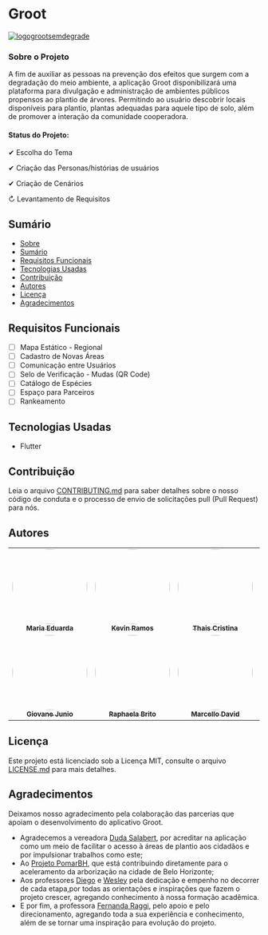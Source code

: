 # Groot

<a href="https://imgbb.com/"><img src="https://i.ibb.co/KqvX56L/logogrootsemdegrade.png" alt="logogrootsemdegrade" border="0"></a>


###  Sobre o Projeto

A fim de auxiliar as pessoas na prevenção dos efeitos que surgem com a degradação do meio ambiente, a aplicação Groot disponibilizará uma plataforma para divulgação e administração de ambientes públicos propensos ao plantio de árvores. Permitindo ao usuário descobrir locais disponíveis para plantio, plantas adequadas para aquele tipo de solo, além de promover a interação da comunidade cooperadora.

#### Status do Projeto: 
✔ Escolha do Tema

✔ Criação das Personas/histórias de usuários

✔ Criação de Cenários

↻ Levantamento de Requisitos 

##  Sumário
- [Sobre](https://github.com/projeto-unabr/Groot-App/blob/main/README.md#sobre-o-projeto "Sobre")
- [Sumário](https://github.com/projeto-unabr/Groot-App/blob/main/README.md#sum%C3%A1rio "Sumário")
- [Requisitos Funcionais](https://github.com/projeto-unabr/Groot-App/blob/main/README.md#requisitos-funcionais "Requisitos Funcionais")
- [Tecnologias Usadas](https://github.com/projeto-unabr/Groot-App/blob/main/README.md#tecnologias-usadas "Tecnologias Usadas")
- [Contribuição](https://github.com/projeto-unabr/Groot-App/blob/main/README.md#contribui%C3%A7%C3%A3o "Contribuição")
- [Autores](https://github.com/projeto-unabr/Groot-App/blob/main/README.md#autores "Autores")
- [Licença](https://github.com/projeto-unabr/Groot-App/blob/main/README.md#licen%C3%A7a "Licença")
- [Agradecimentos](https://github.com/projeto-unabr/Groot-App/blob/main/README.md#agradecimentos "Agradecimentos")

## Requisitos Funcionais
- [ ] Mapa Estático - Regional
- [ ] Cadastro de Novas Áreas
- [ ] Comunicação entre Usuários
- [ ] Selo de Verificação - Mudas
(QR Code)
- [ ] Catálogo de Espécies
- [ ] Espaço para Parceiros
- [ ] Rankeamento

## Tecnologias Usadas
- Flutter  

## Contribuição
Leia o arquivo [CONTRIBUTING.md](http://github.com/projeto-unabr/Groot-App/blob/main/CONTRIBUTING.md "CONTRIBUTING.md") para saber detalhes sobre o nosso código de conduta e o processo de envio de solicitações pull (Pull Request) para nós.

## Autores

<table>
    <tr>
      <td align="center"><a href="https://www.linkedin.com/in/maria-eduarda-benício-0112961ab"><img style="border-radius: 50%;" src="https://i.ibb.co/KrsqqYG/Maria-Eduarda-1.png" width="150px;" alt=""/><br /><sub><b>Maria Eduarda</b></sub></a><br /></td>
      <td align="center"><a href="https://www.linkedin.com/in/kevin-ramos-71ba56209"><img style="border-radius: 50%;" src="https://i.ibb.co/MRJG2cW/kevin.png" width="150px;" alt=""/><br /><sub><b>Kevin Ramos</b></sub></a><br /></td>
      <td align="center"><a href="https://"><img style="border-radius: 50%;" src="https://i.ibb.co/KjQfRdS/Thais-2.png" width="150px;" alt=""/><br /><sub><b>Thais Cristina</b></sub></a><br /></td>
    </tr>
    <tr>
      <td align="center"><a href="https://www.linkedin.com/in/giovane-junio-767bb3170"><img style="border-radius: 50%;" src="https://i.ibb.co/MCKWWBn/Giovane-1.png" width="150px;" alt=""/><br /><sub><b>Giovane Junio</b></sub></a><br /></td>
      <td align="center"><a href="https://www.linkedin.com/in/raibrito"><img style="border-radius: 50%;" src="https://i.ibb.co/2S5TJy9/Rai-1.png" width="150px;" alt=""/><br /><sub><b>Raphaela Brito</b></sub></a><br /></td>
      <td align="center"><a href="https://www.linkedin.com/in/marcello-david-gilmour-87b7a918a"><img style="border-radius: 50%;" src="https://i.ibb.co/DDPJR2b/Marcello-1.png" width="150px;" alt=""/><br /><sub><b>Marcello David</b></sub></a><br /></td>
      <td align="center"><a href="https://www.linkedin.com/in/tiago-costa-80a34097"><img style="border-radius: 50%;" src="https://i.ibb.co/qpZDqjH/Thiago-1.png" width="150px;" alt=""/><br /><sub><b>Tiago Costa</b></sub></a><br/></td>
    </tr>
  </table>
  

## Licença
Este projeto está licenciado sob a Licença MIT, consulte o arquivo [LICENSE.md](https://github.com/projeto-unabr/Groot-App/blob/main/LICENSE "LICENSE.md") para mais detalhes.

## Agradecimentos
Deixamos nosso agradecimento pela colaboração das parcerias que apoiam o desenvolvimento do aplicativo Groot.

- Agradecemos a vereadora [Duda Salabert](http://https://dudasalabert.com.br/ "Duda Salabert"), por acreditar na aplicação como um meio de facilitar o acesso à áreas de plantio aos cidadãos e por impulsionar trabalhos como este;
- Ao [Projeto PomarBH](http://https://www.instagram.com/projetopomarbh/ "Projeto PomarBH"), que está contribuindo diretamente para o aceleramento da arborização na cidade de Belo Horizonte; 
- Aos professores [Diego](http://https://www.linkedin.com/in/diegoaugustobarros "Diego") e [Wesley](http://https://www.linkedin.com/in/wesley-maciel-221a823a "Wesley") pela dedicação e empenho no decorrer de cada etapa,por todas as orientações e inspirações que fazem o projeto crescer, agregando conhecimento à nossa formação acadêmica. 
- E por fim, a professora [Fernanda Raggi](http://https://www.linkedin.com/in/fernanda-raggi-grossi-5552418b "Fernanda Raggi"), pelo apoio e pelo direcionamento, agregando toda a sua experiência e conhecimento, além de se tornar uma inspiração para evolução do projeto.
